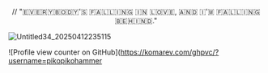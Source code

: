 <p align="center">
 // "🇪‌🇻‌🇪‌🇷‌🇾‌🇧‌🇴‌🇩‌🇾‌'🇸‌ 🇫‌🇦‌🇱‌🇱‌🇮‌🇳‌🇬‌ 🇮‌🇳‌ 🇱‌🇴‌🇻‌🇪‌, 🇦‌🇳‌🇩‌ 🇮‌'🇲‌ 🇫‌🇦‌🇱‌🇱‌🇮‌🇳‌🇬‌ 🇧‌🇪‌🇭‌🇮‌🇳‌🇩‌."

![Untitled34_20250412235115](https://github.com/user-attachments/assets/c2ec865e-4b4f-4d2d-8e13-969dfa34d556)

![Profile view counter on GitHub](https://komarev.com/ghpvc/?username=pikopikohammer
